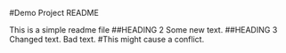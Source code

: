 #Demo Project README

This is a simple readme file
##HEADING 2
Some new text.
##HEADING 3
Changed text.
Bad text.
#This might cause a conflict.